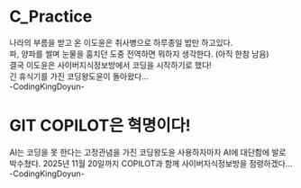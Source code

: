 # C_Practice

나라의 부름을 받고 온 이도윤은 취사병으로 하루종일 밥만 하고있다.<br/>
파, 양파를 썰며 눈물을 훔치던 도중 전역하면 뭐하지 생각한다. (아직 한참 남음)<br/>
결국 이도윤은 사이버지식정보방에서 코딩을 시작하기로 했다!<br/>
긴 휴식기를 가진 코딩왕도윤이 돌아왔다...<br/>
-CodingKingDoyun-

# GIT COPILOT은 혁명이다!

AI는 코딩을 못 한다는 고정관념을 가진 코딩왕도윤
사용하자마자 AI에 대단함에 발로 박수쳤다.
2025년 11월 20일까지 COPILOT과 함께 사이버지식정보방을 점령하겠다...
-CodingKingDoyun-

